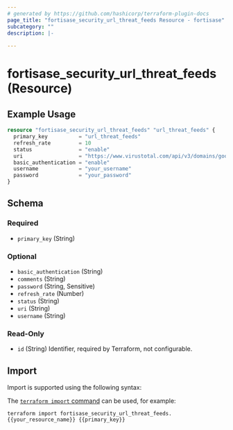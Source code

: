 ```yaml
---
# generated by https://github.com/hashicorp/terraform-plugin-docs
page_title: "fortisase_security_url_threat_feeds Resource - fortisase"
subcategory: ""
description: |-
  
---
```


# fortisase_security_url_threat_feeds (Resource)



## Example Usage

```terraform
resource "fortisase_security_url_threat_feeds" "url_threat_feeds" {
  primary_key          = "url_threat_feeds"
  refresh_rate         = 10
  status               = "enable"
  uri                  = "https://www.virustotal.com/api/v3/domains/google.com/threat-feed"
  basic_authentication = "enable"
  username             = "your_username"
  password             = "your_password"
}
```

<!-- schema generated by tfplugindocs -->
## Schema

### Required

- `primary_key` (String)

### Optional

- `basic_authentication` (String)
- `comments` (String)
- `password` (String, Sensitive)
- `refresh_rate` (Number)
- `status` (String)
- `uri` (String)
- `username` (String)

### Read-Only

- `id` (String) Identifier, required by Terraform, not configurable.

## Import

Import is supported using the following syntax:

The [`terraform import` command](https://developer.hashicorp.com/terraform/cli/commands/import) can be used, for example:

```shell
terraform import fortisase_security_url_threat_feeds.{{your_resource_name}} {{primary_key}}
```
